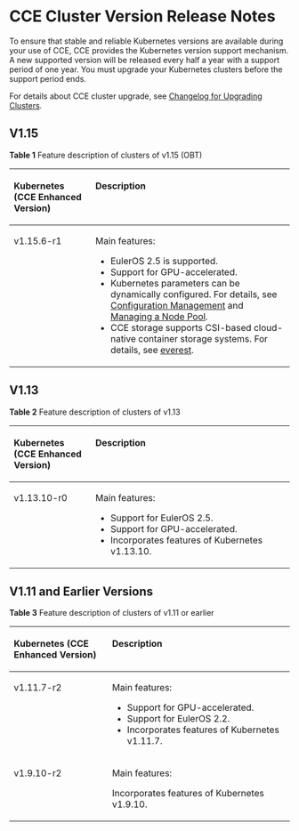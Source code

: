 # CCE Cluster Version Release Notes<a name="cce_01_0068"></a>

To ensure that stable and reliable Kubernetes versions are available during your use of CCE, CCE provides the Kubernetes version support mechanism. A new supported version will be released every half a year with a support period of one year. You must upgrade your Kubernetes clusters before the support period ends.

For details about CCE cluster upgrade, see  [Changelog for Upgrading Clusters](changelog-for-upgrading-clusters.md).

## V1.15<a name="section18351606577"></a>

**Table  1**  Feature description of clusters of v1.15 \(OBT\)

<a name="table1381822411498"></a>
<table><thead align="left"><tr id="row18181424144918"><th class="cellrowborder" valign="top" width="29.12%" id="mcps1.2.3.1.1"><p id="p18188245498"><a name="p18188245498"></a><a name="p18188245498"></a>Kubernetes (CCE Enhanced Version)</p>
</th>
<th class="cellrowborder" valign="top" width="70.88%" id="mcps1.2.3.1.2"><p id="p13819424114915"><a name="p13819424114915"></a><a name="p13819424114915"></a>Description</p>
</th>
</tr>
</thead>
<tbody><tr id="row9819824154913"><td class="cellrowborder" valign="top" width="29.12%" headers="mcps1.2.3.1.1 "><p id="p181952410497"><a name="p181952410497"></a><a name="p181952410497"></a>v1.15.6-r1</p>
</td>
<td class="cellrowborder" valign="top" width="70.88%" headers="mcps1.2.3.1.2 "><p id="p41121229115010"><a name="p41121229115010"></a><a name="p41121229115010"></a>Main features:</p>
<a name="ul9447153212409"></a><a name="ul9447153212409"></a><ul id="ul9447153212409"><li>EulerOS 2.5 is supported.</li><li>Support for GPU-accelerated.</li><li>Kubernetes parameters can be dynamically configured. For details, see <a href="configuration-management.md">Configuration Management</a> and <a href="managing-a-node-pool.md">Managing a Node Pool</a>.</li><li>CCE storage supports CSI-based cloud-native container storage systems. For details, see <a href="everest-(system-resource-add-on-mandatory).md">everest</a>.</li></ul>
</td>
</tr>
</tbody>
</table>

## V1.13<a name="section1801516195711"></a>

**Table  2**  Feature description of clusters of v1.13

<a name="table14450940866"></a>
<table><thead align="left"><tr id="row145024011618"><th class="cellrowborder" valign="top" width="29.12%" id="mcps1.2.3.1.1"><p id="p3450154019612"><a name="p3450154019612"></a><a name="p3450154019612"></a>Kubernetes (CCE Enhanced Version)</p>
</th>
<th class="cellrowborder" valign="top" width="70.88%" id="mcps1.2.3.1.2"><p id="p19450184018614"><a name="p19450184018614"></a><a name="p19450184018614"></a>Description</p>
</th>
</tr>
</thead>
<tbody><tr id="row445115408610"><td class="cellrowborder" valign="top" width="29.12%" headers="mcps1.2.3.1.1 "><p id="p10471182012239"><a name="p10471182012239"></a><a name="p10471182012239"></a>v1.13.10-r0</p>
</td>
<td class="cellrowborder" valign="top" width="70.88%" headers="mcps1.2.3.1.2 "><p id="p338519266389"><a name="p338519266389"></a><a name="p338519266389"></a>Main features:</p>
<a name="ul5385826163813"></a><a name="ul5385826163813"></a><ul id="ul5385826163813"><li>Support for EulerOS 2.5.</li><li>Support for GPU-accelerated.</li><li>Incorporates features of Kubernetes v1.13.10.</li></ul>
</td>
</tr>
</tbody>
</table>

## V1.11 and Earlier Versions<a name="section19479153020578"></a>

**Table  3**  Feature description of clusters of v1.11 or earlier

<a name="table1576019618322"></a>
<table><thead align="left"><tr id="row0760106193218"><th class="cellrowborder" valign="top" width="35.05%" id="mcps1.2.3.1.1"><p id="p12760186193219"><a name="p12760186193219"></a><a name="p12760186193219"></a>Kubernetes (CCE Enhanced Version)</p>
</th>
<th class="cellrowborder" valign="top" width="64.95%" id="mcps1.2.3.1.2"><p id="p13760460325"><a name="p13760460325"></a><a name="p13760460325"></a>Description</p>
</th>
</tr>
</thead>
<tbody><tr id="row9327183322712"><td class="cellrowborder" valign="top" width="35.05%" headers="mcps1.2.3.1.1 "><p id="p83286338273"><a name="p83286338273"></a><a name="p83286338273"></a>v1.11.7-r2</p>
</td>
<td class="cellrowborder" valign="top" width="64.95%" headers="mcps1.2.3.1.2 "><p id="p123502013204914"><a name="p123502013204914"></a><a name="p123502013204914"></a>Main features:</p>
<a name="ul9267182224916"></a><a name="ul9267182224916"></a><ul id="ul9267182224916"><li>Support for GPU-accelerated.</li><li>Support for EulerOS 2.2.</li><li>Incorporates features of Kubernetes v1.11.7.</li></ul>
</td>
</tr>
<tr id="row09291939193211"><td class="cellrowborder" valign="top" width="35.05%" headers="mcps1.2.3.1.1 "><p id="p159297395325"><a name="p159297395325"></a><a name="p159297395325"></a>v1.9.10-r2</p>
</td>
<td class="cellrowborder" valign="top" width="64.95%" headers="mcps1.2.3.1.2 "><p id="p76566117334"><a name="p76566117334"></a><a name="p76566117334"></a>Main features:</p>
<p id="p456113616183"><a name="p456113616183"></a><a name="p456113616183"></a>Incorporates features of Kubernetes v1.9.10.</p>
</td>
</tr>
</tbody>
</table>

